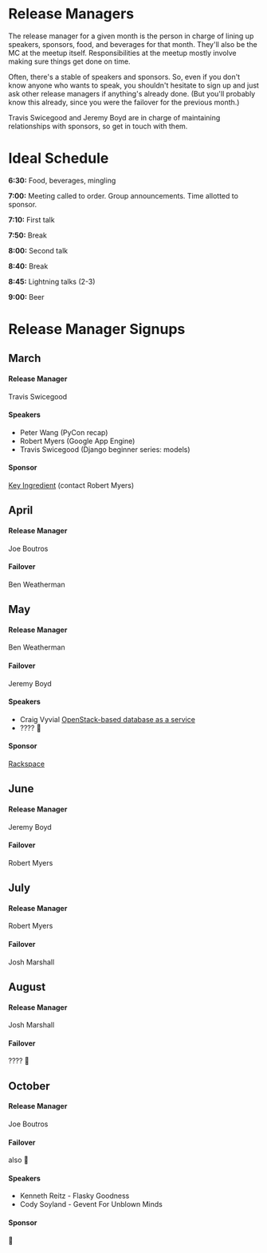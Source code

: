 Release Managers
================
The release manager for a given month is the person in charge of lining up speakers, sponsors, food, and beverages for that month. They'll also be the MC at the meetup itself. Responsibilities at the meetup mostly involve making sure things get done on time.

Often, there's a stable of speakers and sponsors. So, even if you don't know anyone who wants to speak, you shouldn't hesitate to sign up and just ask other release managers if anything's already done. (But you'll probably know this already, since you were the failover for the previous month.)

Travis Swicegood and Jeremy Boyd are in charge of maintaining relationships with sponsors, so get in touch with them.

Ideal Schedule
==============
**6:30:** Food, beverages, mingling

**7:00:** Meeting called to order. Group announcements. Time allotted to sponsor.

**7:10:** First talk

**7:50:** Break

**8:00:** Second talk

**8:40:** Break

**8:45:** Lightning talks (2-3)

**9:00:** Beer

Release Manager Signups
=======================
March
-----
#### Release Manager
Travis Swicegood

#### Speakers
  - Peter Wang (PyCon recap)
  - Robert Myers (Google App Engine)
  - Travis Swicegood (Django beginner series: models)

#### Sponsor
[Key Ingredient](http://keyingredient.com) (contact Robert Myers)


April
-----
#### Release Manager
Joe Boutros

#### Failover
Ben Weatherman

May
---
#### Release Manager
Ben Weatherman

#### Failover
Jeremy Boyd

#### Speakers
  - Craig Vyvial [OpenStack-based database as a service](https://github.com/rackspace/reddwarf)
  - ???? :cake:

#### Sponsor
[Rackspace](http://rackspace.com)

June
----
#### Release Manager
Jeremy Boyd

#### Failover
Robert Myers

July
----
#### Release Manager
Robert Myers

#### Failover
Josh Marshall

August
------
#### Release Manager
Josh Marshall

#### Failover
???? :cake:

October
-------
#### Release Manager
Joe Boutros

#### Failover
also :cake:

#### Speakers
 - Kenneth Reitz - Flasky Goodness
 - Cody Soyland - Gevent For Unblown Minds

#### Sponsor
:cake:

